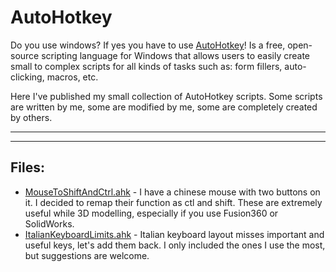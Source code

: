 # AutoHotkey

Do you use windows? If yes you have to use <a href="https://www.autohotkey.com/">AutoHotkey</a>!
Is a free, open-source scripting language for Windows that allows users to easily create small to complex scripts for all kinds of tasks such as: form fillers, auto-clicking, macros, etc.

Here I've published my small collection of AutoHotkey scripts. Some scripts are written by me, some are modified by me, some are completely created by others.

---

---

## Files:

- <a href="https://github.com/Tizio0o0o0o/ahk/blob/main/MouseToShiftAndCtrl.ahk">MouseToShiftAndCtrl.ahk</a> - I have a chinese mouse with two buttons on it. I decided to remap their function as ctl and shift. These are extremely useful while 3D modelling, especially if you use Fusion360 or SolidWorks.
- <a href="https://github.com/Tizio0o0o0o/ahk/blob/main/ItalianKeyboardLimits.ahk">ItalianKeyboardLimits.ahk</a> - Italian keyboard layout misses important and useful keys, let's add them back. I only included the ones I use the most, but suggestions are welcome.

